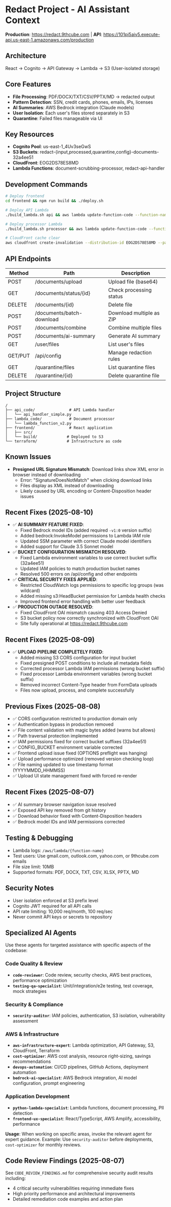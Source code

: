 # Redact Project - AI Assistant Context

**Production**: https://redact.9thcube.com | **API**: https://101pi5aiv5.execute-api.us-east-1.amazonaws.com/production

## Architecture
React → Cognito → API Gateway → Lambda → S3 (User-isolated storage)

## Core Features
- **File Processing**: PDF/DOCX/TXT/CSV/PPTX/MD → redacted output
- **Pattern Detection**: SSN, credit cards, phones, emails, IPs, licenses  
- **AI Summaries**: AWS Bedrock integration (Claude models)
- **User Isolation**: Each user's files stored separately in S3
- **Quarantine**: Failed files manageable via UI

## Key Resources
- **Cognito Pool**: us-east-1_4Uv3seGwS
- **S3 Buckets**: redact-{input,processed,quarantine,config}-documents-32a4ee51  
- **CloudFront**: EOG2DS78ES8MD
- **Lambda Functions**: document-scrubbing-processor, redact-api-handler

## Development Commands
```bash
# Deploy frontend
cd frontend && npm run build && ./deploy.sh

# Deploy API Lambda
./build_lambda.sh api && aws lambda update-function-code --function-name redact-api-handler --zip-file fileb://api_lambda.zip

# Deploy processor Lambda  
./build_lambda.sh processor && aws lambda update-function-code --function-name document-scrubbing-processor --zip-file fileb://document_processor.zip

# CloudFront cache clear
aws cloudfront create-invalidation --distribution-id EOG2DS78ES8MD --paths "/*"
```

## API Endpoints
| Method | Path | Description |
|--------|------|-------------|
| POST | /documents/upload | Upload file (base64) |
| GET | /documents/status/{id} | Check processing status |
| DELETE | /documents/{id} | Delete file |
| POST | /documents/batch-download | Download multiple as ZIP |
| POST | /documents/combine | Combine multiple files |
| POST | /documents/ai-summary | Generate AI summary |
| GET | /user/files | List user's files |
| GET/PUT | /api/config | Manage redaction rules |
| GET | /quarantine/files | List quarantine files |
| DELETE | /quarantine/{id} | Delete quarantine file |

## Project Structure
```
/
├── api_code/               # API Lambda handler
│   └── api_handler_simple.py
├── lambda_code/            # Document processor
│   └── lambda_function_v2.py
├── frontend/               # React application
│   ├── src/
│   └── build/             # Deployed to S3
└── terraform/             # Infrastructure as code
```

## Known Issues
- **Presigned URL Signature Mismatch**: Download links show XML error in browser instead of downloading
  - Error: "SignatureDoesNotMatch" when clicking download links
  - Files display as XML instead of downloading
  - Likely caused by URL encoding or Content-Disposition header issues

## Recent Fixes (2025-08-10)
- ✅ **AI SUMMARY FEATURE FIXED**:
  - Fixed Bedrock model IDs (added required `-v1:0` version suffix)
  - Added bedrock:InvokeModel permissions to Lambda IAM role
  - Updated SSM parameter with correct Claude model identifiers
  - Added support for Claude 3.5 Sonnet model
- ✅ **BUCKET CONFIGURATION MISMATCH RESOLVED**:
  - Fixed Lambda environment variables to use correct bucket suffix (32a4ee51)
  - Updated IAM policies to match production bucket names
  - Resolved 500 errors on /api/config and other endpoints
- ✅ **CRITICAL SECURITY FIXES APPLIED**:
  - Restricted CloudWatch logs permissions to specific log groups (was wildcard)
  - Added missing s3:HeadBucket permission for Lambda health checks
  - Improved frontend error handling with better user feedback
- ✅ **PRODUCTION OUTAGE RESOLVED**:
  - Fixed CloudFront OAI mismatch causing 403 Access Denied
  - S3 bucket policy now correctly synchronized with CloudFront OAI
  - Site fully operational at https://redact.9thcube.com

## Recent Fixes (2025-08-09)
- ✅ **UPLOAD PIPELINE COMPLETELY FIXED**:
  - Added missing S3 CORS configuration for input bucket
  - Fixed presigned POST conditions to include all metadata fields
  - Corrected processor Lambda IAM permissions (wrong bucket suffix)
  - Fixed processor Lambda environment variables (wrong bucket suffix)
  - Removed incorrect Content-Type header from FormData uploads
  - Files now upload, process, and complete successfully

## Previous Fixes (2025-08-08)
- ✅ CORS configuration restricted to production domain only
- ✅ Authentication bypass in production removed  
- ✅ File content validation with magic bytes added (warns but allows)
- ✅ Path traversal protection implemented
- ✅ IAM permissions fixed for correct bucket suffixes (32a4ee51)
- ✅ CONFIG_BUCKET environment variable corrected
- ✅ Frontend upload issue fixed (OPTIONS preflight was hanging)
- ✅ Upload performance optimized (removed version checking loop)
- ✅ File naming updated to use timestamp format (YYYYMMDD_HHMMSS)
- ✅ Upload UI state management fixed with forced re-render

## Recent Fixes (2025-08-07)
- ✅ AI summary browser navigation issue resolved
- ✅ Exposed API key removed from git history
- ✅ Download behavior fixed with Content-Disposition headers
- ✅ Bedrock model IDs and IAM permissions corrected

## Testing & Debugging
- Lambda logs: `/aws/lambda/{function-name}`
- Test users: Use gmail.com, outlook.com, yahoo.com, or 9thcube.com emails
- File size limit: 10MB
- Supported formats: PDF, DOCX, TXT, CSV, XLSX, PPTX, MD

## Security Notes
- User isolation enforced at S3 prefix level
- Cognito JWT required for all API calls
- API rate limiting: 10,000 req/month, 100 req/sec
- Never commit API keys or secrets to repository

## Specialized AI Agents
Use these agents for targeted assistance with specific aspects of the codebase:

### Code Quality & Review
- **`code-reviewer`**: Code review, security checks, AWS best practices, performance optimization
- **`testing-qa-specialist`**: Unit/integration/e2e testing, test coverage, mock strategies

### Security & Compliance  
- **`security-auditor`**: IAM policies, authentication, S3 isolation, vulnerability assessment

### AWS & Infrastructure
- **`aws-infrastructure-expert`**: Lambda optimization, API Gateway, S3, CloudFront, Terraform
- **`cost-optimizer`**: AWS cost analysis, resource right-sizing, savings recommendations
- **`devops-automation`**: CI/CD pipelines, GitHub Actions, deployment automation
- **`bedrock-ai-specialist`**: AWS Bedrock integration, AI model configuration, prompt engineering

### Application Development
- **`python-lambda-specialist`**: Lambda functions, document processing, PII detection
- **`frontend-ux-specialist`**: React/TypeScript, AWS Amplify, accessibility, performance

**Usage**: When working on specific areas, invoke the relevant agent for expert guidance.
Example: Use `security-auditor` before deployments, `cost-optimizer` for monthly reviews.

## Code Review Findings (2025-08-07)
See `CODE_REVIEW_FINDINGS.md` for comprehensive security audit results including:
- 4 critical security vulnerabilities requiring immediate fixes
- High priority performance and architectural improvements
- Detailed remediation code examples and action plan